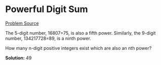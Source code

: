 # Powerful Digit Sum

[Problem Source](https://projecteuler.net/problem=63)

The 5-digit number, 16807=75, is also a fifth power. Similarly, the 9-digit 
number, 134217728=89, is a ninth power.

How many n-digit positive integers exist which are also an nth power?

**Solution:** 49